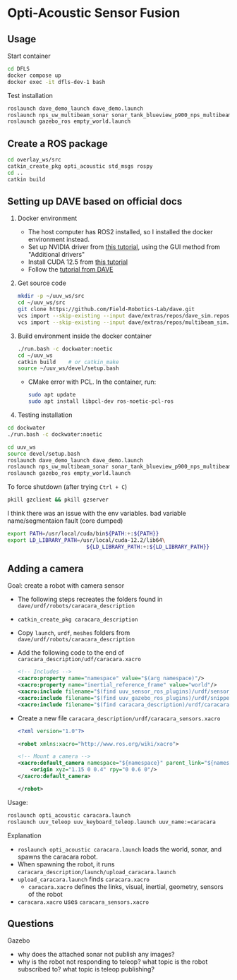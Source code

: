 # Opti-Acoustic Sensor Fusion

## Usage

Start container

```bash
cd DFLS
docker compose up
docker exec -it dfls-dev-1 bash
```

Test installation

```bash
roslaunch dave_demo_launch dave_demo.launch
roslaunch nps_uw_multibeam_sonar sonar_tank_blueview_p900_nps_multibeam.launch
roslaunch gazebo_ros empty_world.launch
```

## Create a ROS package

```bash
cd overlay_ws/src
catkin_create_pkg opti_acoustic std_msgs rospy
cd ..
catkin build
```

## Setting up DAVE based on official docs

1. Docker environment

    - The host computer has ROS2 installed, so I installed the docker environment instead.
    - Set up NVIDIA driver from [this tutorial](https://www.linuxbabe.com/ubuntu/install-nvidia-driver-ubuntu), using the GUI method from "Additional drivers"
    - Install CUDA 12.5 from [this tutorial](https://www.cherryservers.com/blog/install-cuda-ubuntu)
    - Follow the [tutorial from DAVE](https://field-robotics-lab.github.io/dave.doc/contents/installation/Installation/)

2. Get source code

    ```bash
    mkdir -p ~/uuv_ws/src
    cd ~/uuv_ws/src
    git clone https://github.com/Field-Robotics-Lab/dave.git
    vcs import --skip-existing --input dave/extras/repos/dave_sim.repos .
    vcs import --skip-existing --input dave/extras/repos/multibeam_sim.repos .
    ```

3. Build environment inside the docker container

    ```bash
    ./run.bash -c dockwater:noetic
    cd ~/uuv_ws
    catkin build    # or catkin_make
    source ~/uuv_ws/devel/setup.bash
    ```

    - CMake error with PCL. In the container, run:

        ```bash
        sudo apt update
        sudo apt install libpcl-dev ros-noetic-pcl-ros
        ```

4. Testing installation

```bash
cd dockwater
./run.bash -c dockwater:noetic

cd uuv_ws
source devel/setup.bash
roslaunch dave_demo_launch dave_demo.launch
roslaunch nps_uw_multibeam_sonar sonar_tank_blueview_p900_nps_multibeam.launch
roslaunch gazebo_ros empty_world.launch
```

To force shutdown (after trying `Ctrl + C`)

```bash
pkill gzclient && pkill gzserver
```

I think there was an issue with the env variables. bad variable name/segmentaion fault (core dumped)

```bash
export PATH=/usr/local/cuda/bin${PATH:+:${PATH}}
export LD_LIBRARY_PATH=/usr/local/cuda-12.2/lib64\
                         ${LD_LIBRARY_PATH:+:${LD_LIBRARY_PATH}}
```

## Adding a camera

Goal: create a robot with camera sensor

- The following steps recreates the folders found in `dave/urdf/robots/caracara_description`
- `catkin_create_pkg caracara_description`
- Copy `launch`, `urdf`, `meshes` folders from `dave/urdf/robots/caracara_description`
- Add the following code to the end of `caracara_description/udf/caracara.xacro`

    ```xml
    <!-- Includes -->
    <xacro:property name="namespace" value="$(arg namespace)"/>
    <xacro:property name="inertial_reference_frame" value="world"/>
    <xacro:include filename="$(find uuv_sensor_ros_plugins)/urdf/sensor_snippets.xacro"/>
    <xacro:include filename="$(find uuv_gazebo_ros_plugins)/urdf/snippets.xacro"/>
    <xacro:include filename="$(find caracara_description)/urdf/caracara_sensors.xacro"/>
    ```

- Create a new file `caracara_description/urdf/caracara_sensors.xacro`

    ```xml
    <?xml version="1.0"?>

    <robot xmlns:xacro="http://www.ros.org/wiki/xacro">

    <!-- Mount a camera -->
    <xacro:default_camera namespace="${namespace}" parent_link="${namespace}/base_link" suffix="">
        <origin xyz="1.15 0 0.4" rpy="0 0.6 0"/>
    </xacro:default_camera>

    </robot>
    ```

Usage:

```bash
roslaunch opti_acoustic caracara.launch
roslaunch uuv_teleop uuv_keyboard_teleop.launch uuv_name:=caracara 
```

Explanation

- `roslaunch opti_acoustic caracara.launch` loads the world, sonar, and spawns the caracara robot.
- When spawning the robot, it runs `caracara_description/launch/upload_caracara.launch`
- `upload_caracara.launch` finds `caracara.xacro`
  - `caracara.xacro` defines the links, visual, inertial, geometry, sensors of the robot
- `caracara.xacro` uses `caracara_sensors.xacro`

## Questions

Gazebo

- why does the attached sonar not publish any images?
- why is the robot not responding to teleop? what topic is the robot subscribed to? what topic is teleop publishing?

